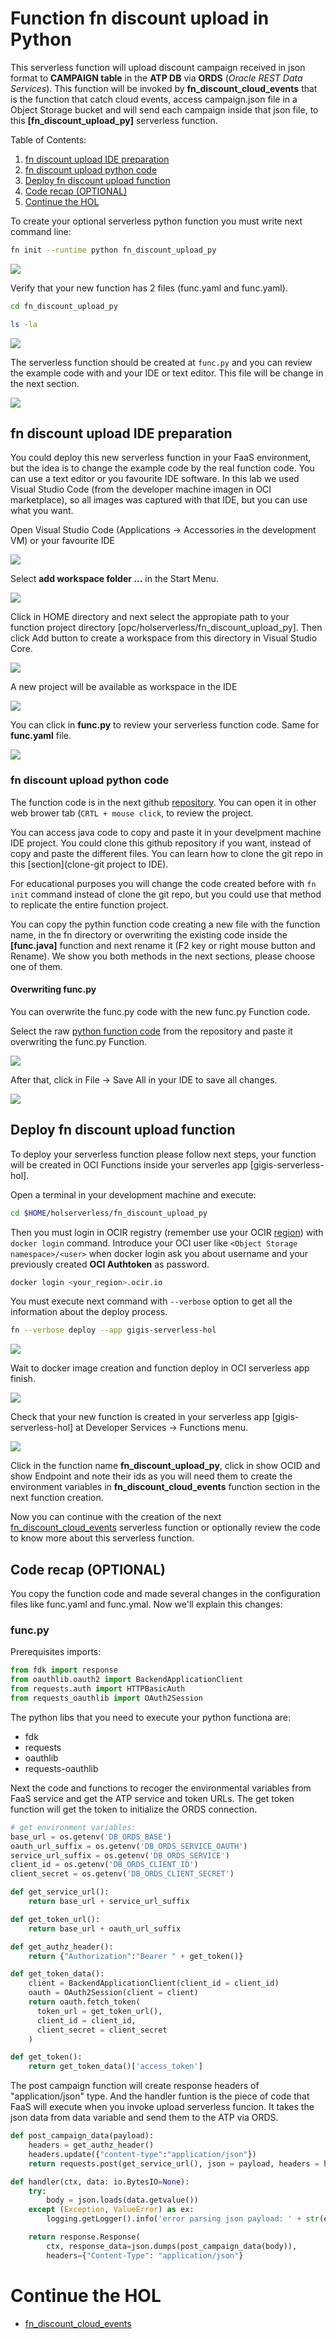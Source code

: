 # Function fn discount upload in Python
This serverless function will upload discount campaign received in json format to **CAMPAIGN table** in the **ATP DB** via **ORDS** (*Oracle REST Data Services*). This function will be invoked by **fn_discount_cloud_events** that is the function that catch cloud events, access campaign.json file in a Object Storage bucket and will send each campaign inside that json file, to this **[fn_discount_upload_py]** serverless function.

Table of Contents:
1. [fn discount upload IDE preparation](#fn-discount-upload-ide-preparation)
2. [fn discount upload python code](#fn-discount-upload-python-code)
3. [Deploy fn discount upload function](#deploy-fn-discount-upload-function)
4. [Code recap (OPTIONAL)](#code-recap-optional)
5. [Continue the HOL](#continue-the-hol)

To create your optional serverless python function you must write next command line:

```sh
fn init --runtime python fn_discount_upload_py
```
![](./images/fn-discount-upload-py/faas-create-function01.PNG)

Verify that your new function has 2 files (func.yaml and func.yaml).

```sh 
cd fn_discount_upload_py

ls -la
```

![](./images/fn-discount-upload-py/faas-create-function02.PNG)

The serverless function should be created at ```func.py``` and you can review the example code with and your IDE or text editor. This file will be change in the next section.

![](./images/fn-discount-upload-py/faas-create-function03.PNG)

## fn discount upload IDE preparation
You could deploy this new serverless function in your FaaS environment, but the idea is to change the example code by the real function code. You can use a text editor or you favourite IDE software. In this lab we used Visual Studio Code (from the developer machine imagen in OCI marketplace), so all images was captured with that IDE, but you can use what you want.

Open Visual Studio Code (Applications -> Accessories in the development VM) or your favourite IDE 

![](./images/fn-discount-upload-py/faas-create-function07b.PNG)

Select **add workspace folder ...** in the Start Menu.

![](./images/fn-discount-upload-py/faas-create-function08b.PNG)

Click in HOME directory and next select the appropiate path to your function project directory [opc/holserverless/fn_discount_upload_py]. Then click Add button to create a workspace from this directory in Visual Studio Core.

![](./images/fn-discount-upload-py/faas-create-function04.PNG)

A new project will be available as workspace in the IDE

![](./images/fn-discount-upload-py/faas-create-function05.PNG)

You can click in **func.py** to review your serverless function code. Same for **func.yaml** file.

![](./images/fn-discount-upload-py/faas-create-function06.PNG)

### fn discount upload python code
The function code is in the next github [repository](https://github.com/oraclespainpresales/GigisPizzaHOL/tree/master/serverless/polyglot/python/pizza_discount_upload). You can open it in other web brower tab (```CRTL + mouse click```, to review the project.

You can access java code to copy and paste it in your develpment machine IDE project. You could clone this github repository if you want, instead of copy and paste the different files. You can learn how to clone the git repo in this [section](clone-git project to IDE).

For educational purposes you will change the code created before with ```fn init``` command instead of clone the git repo, but you could use that method to replicate the entire function project.

You can copy the pythin function code creating a new file with the function name, in the fn directory or overwriting the existing code inside the **[func.java]** function and next rename it (F2 key or right mouse button and Rename). We show you both methods in the next sections, please choose one of them.

#### Overwriting func.py
You can overwrite the func.py code with the new func.py Function code.

Select the raw [python function code](https://raw.githubusercontent.com/oraclespainpresales/GigisPizzaHOL/master/serverless/polyglot/python/pizza_discount_upload/func.py) from the repository and paste it overwriting the func.py Function.

![](./images/fn-discount-upload-py/faas-create-function07.PNG)

After that, click in File -> Save All in your IDE to save all changes.

![](./images/fn-discount-upload-py/faas-create-function08.PNG)

## Deploy fn discount upload function
To deploy your serverless function please follow next steps, your function will be created in OCI Functions inside your serverles app [gigis-serverless-hol]. 

Open a terminal in your development machine and execute:
```sh
cd $HOME/holserverless/fn_discount_upload_py
```
Then you must login in OCIR registry (remember use your OCIR [region](https://docs.cloud.oracle.com/en-us/iaas/Content/Registry/Concepts/registryprerequisites.htm#Availab)) with ```docker login``` command. Introduce your OCI user like ```<Object Storage namespace>/<user>``` when docker login ask you about username and your previously created **OCI Authtoken** as password.
```sh
docker login <your_region>.ocir.io
```
You must execute next command with ```--verbose``` option to get all the information about the deploy process.
```sh
fn --verbose deploy --app gigis-serverless-hol
```
![](./images/fn-discount-upload-py/faas-create-function09.PNG)

Wait to docker image creation and function deploy in OCI serverless app finish.

![](./images/fn-discount-upload-py/faas-create-function10.PNG)

Check that your new function is created in your serverless app [gigis-serverless-hol] at Developer Services -> Functions menu.

![](./images/fn-discount-upload-py/faas-create-function11.PNG)

Click in the function name **fn_discount_upload_py**, click in show OCID and show Endpoint and note their ids as you will need them to create the environment variables in **fn_discount_cloud_events** function section in the next function creation.

Now you can continue with the creation of the next [fn_discount_cloud_events](https://github.com/oraclespainpresales/GigisPizzaHOL/blob/master/fn_pizza_discount_cloud_events.md) serverless function or optionally review the code to know more about this serverless function.

## Code recap (OPTIONAL)
You copy the function code and made several changes in the configuration files like func.yaml and func.ymal. Now we'll explain this changes:

### func.py
Prerequisites imports:
```python
from fdk import response
from oauthlib.oauth2 import BackendApplicationClient
from requests.auth import HTTPBasicAuth
from requests_oauthlib import OAuth2Session
```
The python libs that you need to execute your python functiona are:
- fdk
- requests
- oauthlib
- requests-oauthlib

Next the code and functions to recoger the environmental variables from FaaS service and get the ATP service and token URLs.
The get token function will get the token to initialize the ORDS connection.
```python
# get environment variables:
base_url = os.getenv('DB_ORDS_BASE')
oauth_url_suffix = os.getenv('DB_ORDS_SERVICE_OAUTH')
service_url_suffix = os.getenv('DB_ORDS_SERVICE')
client_id = os.getenv('DB_ORDS_CLIENT_ID')
client_secret = os.getenv('DB_ORDS_CLIENT_SECRET')

def get_service_url():
    return base_url + service_url_suffix

def get_token_url():
    return base_url + oauth_url_suffix

def get_authz_header():
    return {"Authorization":"Bearer " + get_token()}

def get_token_data():
    client = BackendApplicationClient(client_id = client_id)
    oauth = OAuth2Session(client = client)
    return oauth.fetch_token(
      token_url = get_token_url(),
      client_id = client_id,
      client_secret = client_secret
    )

def get_token():
    return get_token_data()['access_token']
```
The post campaign function will create response headers of "application/json" type.
And the handler funtion is the piece of code that FaaS will execute when you invoke upload serverless funcion. It takes the json data from data variable and send them to the ATP via ORDS.
```python
def post_campaign_data(payload):
    headers = get_authz_header()
    headers.update({"content-type":"application/json"})
    return requests.post(get_service_url(), json = payload, headers = headers).json()

def handler(ctx, data: io.BytesIO=None):
    try:
        body = json.loads(data.getvalue())
    except (Exception, ValueError) as ex:
        logging.getLogger().info('error parsing json payload: ' + str(ex))

    return response.Response(
        ctx, response_data=json.dumps(post_campaign_data(body)),
        headers={"Content-Type": "application/json"}
```

# Continue the HOL

* [fn_discount_cloud_events](https://github.com/oraclespainpresales/GigisPizzaHOL/blob/master/serverless/fn_pizza_discount_cloud_events.md)
